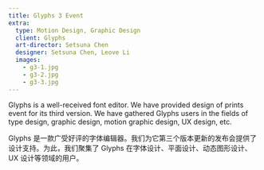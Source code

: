 ```yaml
---
title: Glyphs 3 Event
extra:
  type: Motion Design, Graphic Design
  client: Glyphs
  art-director: Setsuna Chen
  designer: Setsuna Chen, Leove Li
  images:
    - g3-1.jpg
    - g3-2.jpg
    - g3-3.jpg
---
```


Glyphs is a well-received font editor. We have provided design of prints event for its third version. We have gathered Glyphs users in the fields of type design, graphic design, motion graphic design, UX design, etc.

Glyphs 是一款广受好评的字体编辑器。我们为它第三个版本更新的发布会提供了设计支持。为此，我们聚集了 Glyphs 在字体设计、平面设计、动态图形设计、UX 设计等领域的用户。

